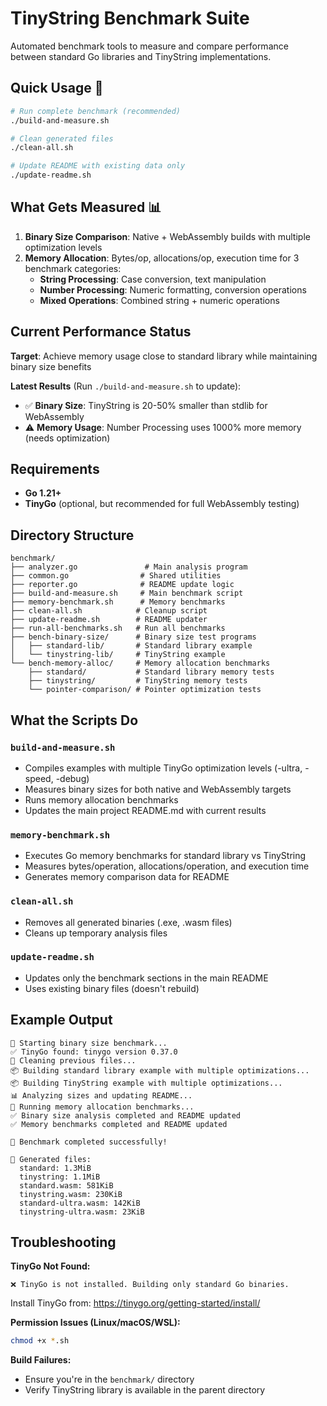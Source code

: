 # TinyString Benchmark Suite

Automated benchmark tools to measure and compare performance between standard Go libraries and TinyString implementations.

## Quick Usage 🚀

```bash
# Run complete benchmark (recommended)
./build-and-measure.sh

# Clean generated files
./clean-all.sh

# Update README with existing data only
./update-readme.sh
```

## What Gets Measured 📊

1. **Binary Size Comparison**: Native + WebAssembly builds with multiple optimization levels
2. **Memory Allocation**: Bytes/op, allocations/op, execution time for 3 benchmark categories:
   - **String Processing**: Case conversion, text manipulation
   - **Number Processing**: Numeric formatting, conversion operations  
   - **Mixed Operations**: Combined string + numeric operations

## Current Performance Status

**Target**: Achieve memory usage close to standard library while maintaining binary size benefits

**Latest Results** (Run `./build-and-measure.sh` to update):
- ✅ **Binary Size**: TinyString is 20-50% smaller than stdlib for WebAssembly
- ⚠️ **Memory Usage**: Number Processing uses 1000% more memory (needs optimization)

## Requirements

- **Go 1.21+**
- **TinyGo** (optional, but recommended for full WebAssembly testing)

## Directory Structure

```
benchmark/
├── analyzer.go               # Main analysis program
├── common.go                # Shared utilities
├── reporter.go              # README update logic
├── build-and-measure.sh     # Main benchmark script
├── memory-benchmark.sh      # Memory benchmarks
├── clean-all.sh            # Cleanup script  
├── update-readme.sh        # README updater
├── run-all-benchmarks.sh   # Run all benchmarks
├── bench-binary-size/      # Binary size test programs
│   ├── standard-lib/       # Standard library example
│   └── tinystring-lib/     # TinyString example
└── bench-memory-alloc/     # Memory allocation benchmarks
    ├── standard/           # Standard library memory tests
    ├── tinystring/         # TinyString memory tests
    └── pointer-comparison/ # Pointer optimization tests
```

## What the Scripts Do

### `build-and-measure.sh`
- Compiles examples with multiple TinyGo optimization levels (-ultra, -speed, -debug)
- Measures binary sizes for both native and WebAssembly targets
- Runs memory allocation benchmarks
- Updates the main project README.md with current results

### `memory-benchmark.sh`
- Executes Go memory benchmarks for standard library vs TinyString
- Measures bytes/operation, allocations/operation, and execution time
- Generates memory comparison data for README

### `clean-all.sh`
- Removes all generated binaries (.exe, .wasm files)
- Cleans up temporary analysis files

### `update-readme.sh`
- Updates only the benchmark sections in the main README
- Uses existing binary files (doesn't rebuild)

## Example Output

```
🚀 Starting binary size benchmark...
✅ TinyGo found: tinygo version 0.37.0
🧹 Cleaning previous files...
📦 Building standard library example with multiple optimizations...
📦 Building TinyString example with multiple optimizations...
📊 Analyzing sizes and updating README...
🧠 Running memory allocation benchmarks...
✅ Binary size analysis completed and README updated
✅ Memory benchmarks completed and README updated

🎉 Benchmark completed successfully!

📁 Generated files:
  standard: 1.3MiB
  tinystring: 1.1MiB  
  standard.wasm: 581KiB
  tinystring.wasm: 230KiB
  standard-ultra.wasm: 142KiB
  tinystring-ultra.wasm: 23KiB
```

## Troubleshooting

**TinyGo Not Found:**
```
❌ TinyGo is not installed. Building only standard Go binaries.
```
Install TinyGo from: https://tinygo.org/getting-started/install/

**Permission Issues (Linux/macOS/WSL):**
```bash
chmod +x *.sh
```

**Build Failures:**
- Ensure you're in the `benchmark/` directory
- Verify TinyString library is available in the parent directory

